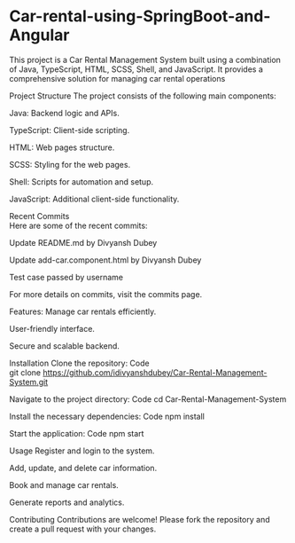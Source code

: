 
# Car-rental-using-SpringBoot-and-Angular
This project is a Car Rental Management System built using a combination of Java, TypeScript, HTML, SCSS, Shell, and JavaScript. It provides a comprehensive solution for managing car rental operations

Project Structure
The project consists of the following main components:

Java: Backend logic and APIs.

TypeScript: Client-side scripting.

HTML: Web pages structure.

SCSS: Styling for the web pages.

Shell: Scripts for automation and setup.

JavaScript: Additional client-side functionality.

Recent Commits	
Here are some of the recent commits:	

Update README.md by Divyansh Dubey

Update add-car.component.html by Divyansh Dubey

Test case passed by username	

For more details on commits, visit the commits page.

Features:
Manage car rentals efficiently.

User-friendly interface.

Secure and scalable backend.
	
Installation
Clone the repository:
Code	
git clone https://github.com/idivyanshdubey/Car-Rental-Management-System.git	

Navigate to the project directory:
Code
cd Car-Rental-Management-System	

Install the necessary dependencies:
Code
npm install

Start the application:
Code
npm start
	
Usage
Register and login to the system.

Add, update, and delete car information.

Book and manage car rentals.

Generate reports and analytics.

Contributing
Contributions are welcome! Please fork the repository and create a pull request with your changes.
